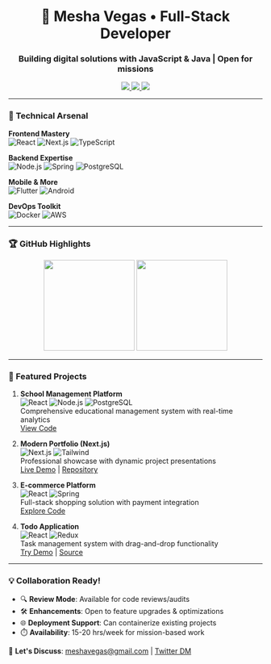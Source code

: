 <h1 align="center">🚀 Mesha Vegas • Full-Stack Developer</h1>
<h3 align="center">Building digital solutions with JavaScript & Java | Open for missions</h3>

<p align="center">
  <a href="https://twitter.com/VegasMesha" target="_blank">
    <img src="https://img.shields.io/badge/-@VegasMesha-1DA1F2?style=flat&logo=twitter&logoColor=white"/>
  </a>
  <a href="mailto:meshavegas@gmail.com">
    <img src="https://img.shields.io/badge/-Email-D14836?style=flat&logo=gmail&logoColor=white"/>
  </a>
  <a href="https://porfolio-next-sigma.vercel.app/">
    <img src="https://img.shields.io/badge/Portfolio-FF4088?style=flat&logo=vercel&logoColor=white"/>
  </a>
</p>

---

### 🔧 Technical Arsenal

**Frontend Mastery**  
![React](https://img.shields.io/badge/-React-61DAFB?logo=react&logoColor=black)
![Next.js](https://img.shields.io/badge/-Next.js-000000?logo=nextdotjs)
![TypeScript](https://img.shields.io/badge/-TypeScript-3178C6?logo=typescript)

**Backend Expertise**  
![Node.js](https://img.shields.io/badge/-Node.js-339933?logo=nodedotjs)
![Spring](https://img.shields.io/badge/-Spring-6DB33F?logo=spring)
![PostgreSQL](https://img.shields.io/badge/-PostgreSQL-4169E1?logo=postgresql)

**Mobile & More**  
![Flutter](https://img.shields.io/badge/-Flutter-02569B?logo=flutter)
![Android](https://img.shields.io/badge/-Android-3DDC84?logo=android)

**DevOps Toolkit**  
![Docker](https://img.shields.io/badge/-Docker-2496ED?logo=docker)
![AWS](https://img.shields.io/badge/-AWS-232F3E?logo=amazonaws)

---

### 🏆 GitHub Highlights

<p align="center">
  <img height="180em" src="https://github-readme-stats.vercel.app/api?username=meshavegas&show_icons=true&theme=radical"/>
  <img height="180em" src="https://github-readme-stats.vercel.app/api/top-langs/?username=meshavegas&layout=compact&theme=radical"/>
</p>

---

### 🚀 Featured Projects

1. **School Management Platform**  
   ![React](https://img.shields.io/badge/-React-61DAFB?logo=react) ![Node.js](https://img.shields.io/badge/-Node.js-339933?logo=nodedotjs) ![PostgreSQL](https://img.shields.io/badge/-PostgreSQL-4169E1?logo=postgresql)  
   Comprehensive educational management system with real-time analytics  
   [View Code](https://github.com/Meshavegas/School-Management-System)

2. **Modern Portfolio (Next.js)**  
   ![Next.js](https://img.shields.io/badge/-Next.js-000000?logo=nextdotjs) ![Tailwind](https://img.shields.io/badge/-Tailwind-06B6D4?logo=tailwindcss)  
   Professional showcase with dynamic project presentations  
   [Live Demo](https://porfolio-next-sigma.vercel.app/) | [Repository](https://github.com/Meshavegas/porfolio-next)

3. **E-commerce Platform**  
   ![React](https://img.shields.io/badge/-React-61DAFB?logo=react) ![Spring](https://img.shields.io/badge/-Spring-6DB33F?logo=spring)  
   Full-stack shopping solution with payment integration  
   [Explore Code](https://github.com/Meshavegas/E-commerce)

4. **Todo Application**  
   ![React](https://img.shields.io/badge/-React-61DAFB?logo=react) ![Redux](https://img.shields.io/badge/-Redux-764ABC?logo=redux)  
   Task management system with drag-and-drop functionality  
   [Try Demo](https://meshavegas.github.io/React-Todo-App/) | [Source](https://github.com/Meshavegas/React-Todo-App)

---

### 💡 Collaboration Ready!
- 🔍 **Review Mode**: Available for code reviews/audits
- 🛠️ **Enhancements**: Open to feature upgrades & optimizations
- 🌐 **Deployment Support**: Can containerize existing projects
- ⏱️ **Availability**: 15-20 hrs/week for mission-based work

📩 **Let's Discuss**: meshavegas@gmail.com | [Twitter DM](https://twitter.com/VegasMesha)

